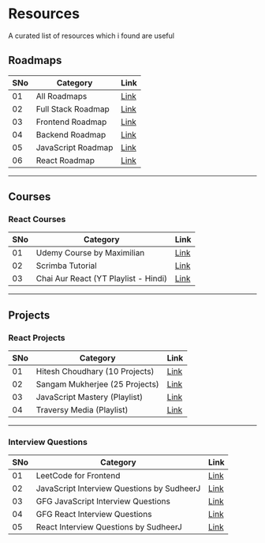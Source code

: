 # Resources
A curated list of resources which i found are useful

## Roadmaps
| SNo | Category | Link |
| ------------- | ------------- | ------------- |
| 01 | All Roadmaps | [Link](https://roadmap.sh) |
| 02 | Full Stack Roadmap | [Link](https://roadmap.sh/full-stack) |
| 03 | Frontend Roadmap | [Link](https://roadmap.sh/frontend) |
| 04 | Backend Roadmap | [Link](https://roadmap.sh/backend) |
| 05 | JavaScript Roadmap | [Link](https://roadmap.sh/javascript) |
| 06 | React Roadmap | [Link](https://roadmap.sh/react) |

---

## Courses

### React Courses
| SNo | Category | Link |
| ------------- | ------------- | ------------- |
| 01 | Udemy Course by Maximilian | [Link](https://www.udemy.com/course/react-the-complete-guide-incl-redux/) |
| 02 | Scrimba Tutorial | [Link](https://scrimba.com/learn/learnreact) |
| 03 | Chai Aur React (YT Playlist - Hindi) | [Link](https://www.youtube.com/playlist?list=PLu71SKxNbfoDqgPchmvIsL4hTnJIrtige) |

---

## Projects

### React Projects
| SNo | Category | Link |
| ------------- | ------------- | ------------- |
| 01 | Hitesh Choudhary (10 Projects) | [Link](https://www.youtube.com/watch?v=4DqAvWonPAg) |
| 02 | Sangam Mukherjee (25 Projects) | [Link](https://www.youtube.com/watch?v=5ZdHfJVAY-s) |
| 03 | JavaScript Mastery (Playlist) | [Link](https://youtube.com/playlist?list=PL6QREj8te1P6wX9m5KnicnDVEucbOPsqR) |
| 04 | Traversy Media (Playlist) | [Link](https://youtube.com/playlist?list=PLillGF-RfqbY3c2r0htQyVbDJJoBFE6Rb) |

---

### Interview Questions

| SNo  | Category | Link | 
| ------------- | ------------- | ------------- |
| 01 | LeetCode for Frontend | [Link](https://bigfrontend.dev) |
| 02  | JavaScript Interview Questions by SudheerJ | [Link](https://github.com/sudheerj/javascript-interview-questions) |
| 03 | GFG JavaScript Interview Questions | [Link](https://www.geeksforgeeks.org/javascript-interview-questions-and-answers) |
| 04  | GFG React Interview Questions | [Link](https://www.geeksforgeeks.org/javascript-interview-questions-and-answers) |
| 05 | React Interview Questions by SudheerJ | [Link](https://github.com/sudheerj/reactjs-interview-questions) |
